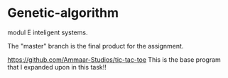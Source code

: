 # Genetic-algorithm
modul E inteligent systems. 

The "master" branch is the final product for the assignment. 

https://github.com/Ammaar-Studios/tic-tac-toe
This is the base program that I expanded upon in this task!!
